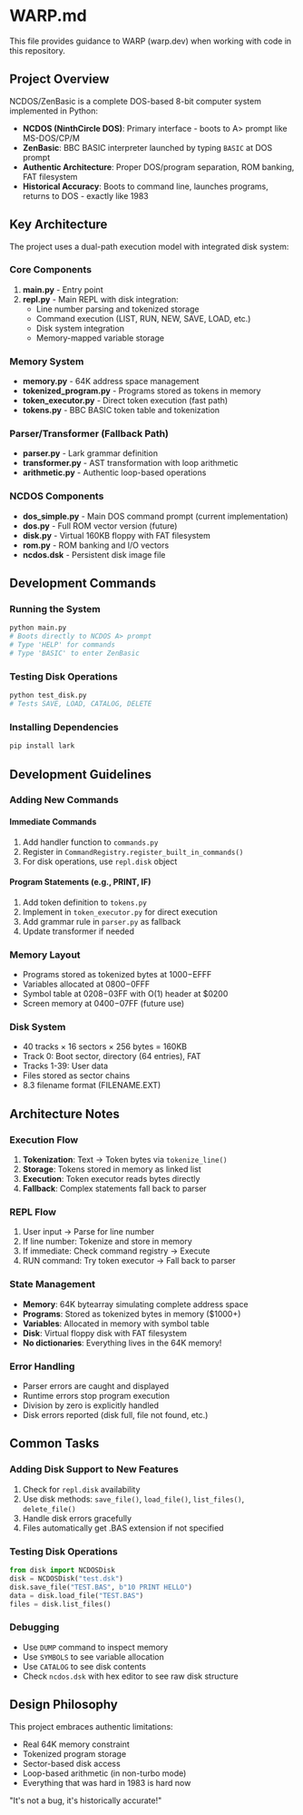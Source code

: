 # WARP.md

This file provides guidance to WARP (warp.dev) when working with code in this repository.

## Project Overview

NCDOS/ZenBasic is a complete DOS-based 8-bit computer system implemented in Python:
- **NCDOS (NinthCircle DOS)**: Primary interface - boots to A> prompt like MS-DOS/CP/M
- **ZenBasic**: BBC BASIC interpreter launched by typing `BASIC` at DOS prompt
- **Authentic Architecture**: Proper DOS/program separation, ROM banking, FAT filesystem
- **Historical Accuracy**: Boots to command line, launches programs, returns to DOS - exactly like 1983

## Key Architecture

The project uses a dual-path execution model with integrated disk system:

### Core Components

1. **main.py** - Entry point
2. **repl.py** - Main REPL with disk integration:
   - Line number parsing and tokenized storage
   - Command execution (LIST, RUN, NEW, SAVE, LOAD, etc.)
   - Disk system integration
   - Memory-mapped variable storage

### Memory System
- **memory.py** - 64K address space management
- **tokenized_program.py** - Programs stored as tokens in memory
- **token_executor.py** - Direct token execution (fast path)
- **tokens.py** - BBC BASIC token table and tokenization

### Parser/Transformer (Fallback Path)
- **parser.py** - Lark grammar definition
- **transformer.py** - AST transformation with loop arithmetic
- **arithmetic.py** - Authentic loop-based operations

### NCDOS Components
- **dos_simple.py** - Main DOS command prompt (current implementation)
- **dos.py** - Full ROM vector version (future)
- **disk.py** - Virtual 160KB floppy with FAT filesystem
- **rom.py** - ROM banking and I/O vectors
- **ncdos.dsk** - Persistent disk image file

## Development Commands

### Running the System
```bash
python main.py
# Boots directly to NCDOS A> prompt
# Type 'HELP' for commands
# Type 'BASIC' to enter ZenBasic
```

### Testing Disk Operations
```bash
python test_disk.py
# Tests SAVE, LOAD, CATALOG, DELETE
```

### Installing Dependencies
```bash
pip install lark
```

## Development Guidelines

### Adding New Commands

#### Immediate Commands
1. Add handler function to `commands.py`
2. Register in `CommandRegistry.register_built_in_commands()`
3. For disk operations, use `repl.disk` object

#### Program Statements (e.g., PRINT, IF)
1. Add token definition to `tokens.py`
2. Implement in `token_executor.py` for direct execution
3. Add grammar rule in `parser.py` as fallback
4. Update transformer if needed

### Memory Layout
- Programs stored as tokenized bytes at $1000-$EFFF
- Variables allocated at $0800-$0FFF
- Symbol table at $0208-$03FF with O(1) header at $0200
- Screen memory at $0400-$07FF (future use)

### Disk System
- 40 tracks × 16 sectors × 256 bytes = 160KB
- Track 0: Boot sector, directory (64 entries), FAT
- Tracks 1-39: User data
- Files stored as sector chains
- 8.3 filename format (FILENAME.EXT)

## Architecture Notes

### Execution Flow
1. **Tokenization**: Text → Token bytes via `tokenize_line()`
2. **Storage**: Tokens stored in memory as linked list
3. **Execution**: Token executor reads bytes directly
4. **Fallback**: Complex statements fall back to parser

### REPL Flow
1. User input → Parse for line number
2. If line number: Tokenize and store in memory
3. If immediate: Check command registry → Execute
4. RUN command: Try token executor → Fall back to parser

### State Management
- **Memory**: 64K bytearray simulating complete address space
- **Programs**: Stored as tokenized bytes in memory ($1000+)
- **Variables**: Allocated in memory with symbol table
- **Disk**: Virtual floppy disk with FAT filesystem
- **No dictionaries**: Everything lives in the 64K memory!

### Error Handling
- Parser errors are caught and displayed
- Runtime errors stop program execution
- Division by zero is explicitly handled
- Disk errors reported (disk full, file not found, etc.)

## Common Tasks

### Adding Disk Support to New Features
1. Check for `repl.disk` availability
2. Use disk methods: `save_file()`, `load_file()`, `list_files()`, `delete_file()`
3. Handle disk errors gracefully
4. Files automatically get .BAS extension if not specified

### Testing Disk Operations
```python
from disk import NCDOSDisk
disk = NCDOSDisk("test.dsk")
disk.save_file("TEST.BAS", b"10 PRINT HELLO")
data = disk.load_file("TEST.BAS")
files = disk.list_files()
```

### Debugging
- Use `DUMP` command to inspect memory
- Use `SYMBOLS` to see variable allocation
- Use `CATALOG` to see disk contents
- Check `ncdos.dsk` with hex editor to see raw disk structure

## Design Philosophy

This project embraces authentic limitations:
- Real 64K memory constraint
- Tokenized program storage
- Sector-based disk access
- Loop-based arithmetic (in non-turbo mode)
- Everything that was hard in 1983 is hard now

"It's not a bug, it's historically accurate!"

